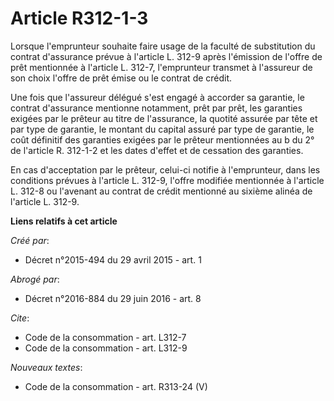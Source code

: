 # Article R312-1-3

Lorsque l'emprunteur souhaite faire usage de la faculté de substitution du contrat d'assurance prévue à l'article L. 312-9
après l'émission de l'offre de prêt mentionnée à l'article L. 312-7, l'emprunteur transmet à l'assureur de son choix l'offre
de prêt émise ou le contrat de crédit. 

Une fois que l'assureur délégué s'est engagé à accorder sa garantie, le contrat d'assurance mentionne notamment, prêt par
prêt, les garanties exigées par le prêteur au titre de l'assurance, la quotité assurée par tête et par type de garantie, le
montant du capital assuré par type de garantie, le coût définitif des garanties exigées par le prêteur mentionnées au b du 2°
de l'article R. 312-1-2 et les dates d'effet et de cessation des garanties. 

En cas d'acceptation par le prêteur, celui-ci notifie à l'emprunteur, dans les conditions prévues à l'article L. 312-9,
l'offre modifiée mentionnée à l'article L. 312-8 ou l'avenant au contrat de crédit mentionné au sixième alinéa de l'article
L. 312-9.

**Liens relatifs à cet article**

_Créé par_:

  - Décret n°2015-494 du 29 avril 2015 - art. 1

_Abrogé par_:

  - Décret n°2016-884 du 29 juin 2016 - art. 8

_Cite_:

  - Code de la consommation - art. L312-7
  - Code de la consommation - art. L312-9

_Nouveaux textes_:

  - Code de la consommation - art. R313-24 (V)
